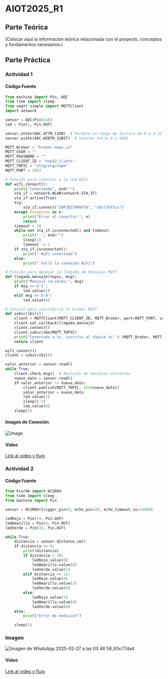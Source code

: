 # AIOT2025_R1

## Parte Teórica

(Colocar aquí la información teórica relacionada con el proyecto, conceptos y fundamentos necesarios.)

## Parte Práctica

### Actividad 1

#### Código Fuente

```python
from machine import Pin, ADC
from time import sleep
from umqtt.simple import MQTTClient
import network

sensor = ADC(Pin(34))
led = Pin(2, Pin.OUT)  

sensor.atten(ADC.ATTN_11DB)  # Permite un rango de lectura de 0 a 3.3V
sensor.width(ADC.WIDTH_12BIT)  # Valores entre 0 y 4095

MQTT_Broker = "broker.emqx.io"
MQTT_USER = ""
MQTT_PASSWORD = ""
MQTT_CLIENT_ID = "esp32_client"
MQTT_TOPIC = "utng/arg/cmpm"
MQTT_PORT = 1883

# Función para conectar a la red WiFi
def wifi_connect():
    print("Conectando", end="")
    sta_if = network.WLAN(network.STA_IF)
    sta_if.active(True)
    try:
        sta_if.connect("INFINITUM0F58", "xDtf3kf5zs")
    except Exception as e:
        print("Error al conectar:", e)
        return
    timeout = 10
    while not sta_if.isconnected() and timeout:
        print(".", end="")
        sleep(1)
        timeout -= 1
    if sta_if.isconnected():
        print(" WiFi conectada")
    else:
        print(" Falló la conexión WiFi")

# Función para manejar la llegada de mensajes MQTT
def llegada_mensaje(topic, msg):
    print("Mensaje recibido:", msg)
    if msg == b'1':
        led.value(1)
    elif msg == b'0':
        led.value(0)

# Función para suscribirse al broker MQTT
def subscribir():
    client = MQTTClient(MQTT_CLIENT_ID, MQTT_Broker, port=MQTT_PORT, user=MQTT_USER, password=MQTT_PASSWORD, keepalive=0)
    client.set_callback(llegada_mensaje)
    client.connect()
    client.subscribe(MQTT_TOPIC)
    print("Conectado a %s, suscrito al tópico %s" % (MQTT_Broker, MQTT_TOPIC))
    return client

wifi_connect()
client = subscribir()

valor_anterior = sensor.read()
while True:
    client.check_msg()  # Revisión de mensajes entrantes
    nuevo_dato = sensor.read()
    if valor_anterior != nuevo_dato:
        client.publish(MQTT_TOPIC, str(nuevo_dato))
        valor_anterior = nuevo_dato
        led.value(1)
        sleep(0.5)
        led.value(0)
    sleep(1)
```

#### Imagen de Conexión

![image](https://github.com/user-attachments/assets/c397e837-4921-4b2d-8d51-fa5de6838bab)

#### Video

[Link al video y flujo](https://drive.google.com/drive/folders/1u0eyGvb6l0lOKrkla-z487WvvUNCj13C?usp=drive_link)  

### Actividad 2

#### Código Fuente

```python
from hcsr04 import HCSR04
from time import sleep
from machine import Pin

sensor = HCSR04(trigger_pin=5, echo_pin=18, echo_timeout_us=24000)

ledRojo = Pin(19, Pin.OUT)
ledAmarillo = Pin(4, Pin.OUT)
ledVerde = Pin(15, Pin.OUT)

while True:
    distancia = sensor.distance_cm()
    if distancia >= 0:
        print(distancia)
        if distancia > 30:
            ledRojo.value(0)
            ledAmarillo.value(0)
            ledVerde.value(1)
        elif distancia >= 15:
            ledRojo.value(0)
            ledAmarillo.value(1)
            ledVerde.value(0)
        else:
            ledRojo.value(1)
            ledAmarillo.value(0)
            ledVerde.value(0)
    else:
        print("Error de medición")

    sleep(1)
```
### Imagen
![Imagen de WhatsApp 2025-02-27 a las 03 46 58_93c77da4](https://github.com/user-attachments/assets/94c3dbe4-d906-4670-ac6f-2e5454394cf3)

#### Video
[Link al video y flujo](https://drive.google.com/drive/folders/1u0eyGvb6l0lOKrkla-z487WvvUNCj13C?usp=drive_link)  


